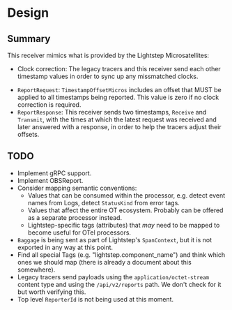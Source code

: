# Design

## Summary

This receiver mimics what is provided by the Lightstep Microsatellites:

* Clock correction: The legacy tracers and this receiver send each other
 timestamp values in order to sync up any missmatched clocks.
 - `ReportRequest`: `TimestampOffsetMicros` includes an offset that MUST
   be applied to all timestamps being reported. This value is zero if
   no clock correction is required.
 - `ReportResponse`: This receiver sends two timestamps, `Receive` and
   `Transmit`, with the times at which the latest request was received
   and later answered with a response, in order to help the tracers
   adjust their offsets.

## TODO

* Implement gRPC support.
* Implement OBSReport.
* Consider mapping semantic conventions:
  - Values that can be consumed within the processor, e.g. detect event names from Logs, detect `StatusKind` from error tags.
  - Values that affect the entire OT ecosystem. Probably can be offered as a separate processor instead.
  - Lightstep-specific tags (attributes) that _may_ need to be mapped to become useful for OTel processors.
* `Baggage` is being sent as part of Lightstep's `SpanContext`, but it is not exported in any way at this point.
* Find all special Tags (e.g. "lightstep.component_name") and think which ones we should map
   (there is already a document about this somewhere).
* Legacy tracers send payloads using the `application/octet-stream` content type and using the
  `/api/v2/reports` path. We don't check for it but worth verifying this.
* Top level `ReporterId` is not being used at this moment.

